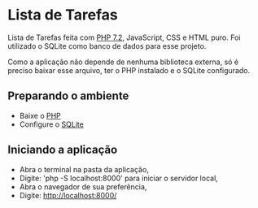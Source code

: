 # Lista de Tarefas

Lista de Tarefas feita com [PHP 7.2](https://www.php.net/), JavaScript, CSS e HTML puro. Foi utilizado o SQLite como banco de dados para esse projeto.

Como a aplicação não depende de nenhuma biblioteca externa, só é preciso baixar esse arquivo, ter o PHP instalado e o SQLite configurado.

## Preparando o ambiente

- Baixe o [PHP](https://www.php.net/manual/pt_BR/install.php)
- Configure o [SQLite](https://www.php.net/manual/pt_BR/ref.pdo-sqlite.php)

## Iniciando a aplicação

- Abra o terminal na pasta da aplicação,
- Digite: 'php -S localhost:8000' para iniciar o servidor local,
- Abra o navegador de sua preferência,
- Digite: <http://localhost:8000/>

